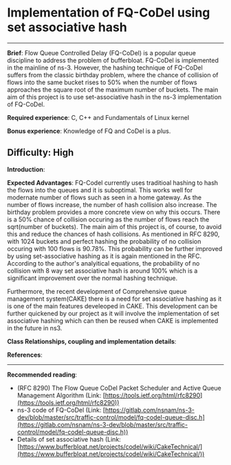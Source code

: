 # Implementation of FQ-CoDel using set associative hash
---
**Brief**: Flow Queue Controlled Delay (FQ-CoDel) is a popular queue discipline to address the
problem of bufferbloat. FQ-CoDel is implemented in the mainline of ns-3. However, the
hashing technique of FQ-CoDel suffers from the classic birthday problem, where the chance
of collision of flows into the same bucket rises to 50% when the number of flows approaches
the square root of the maximum number of buckets. The main aim of this project is to use
set-associative hash in the ns-3 implementation of FQ-CoDel.

**Required experience**: C, C++ and Fundamentals of Linux kernel

**Bonus experience**: Knowledge of FQ and CoDel is a plus.

**Difficulty**: High
---
**Introduction**:

**Expected Advantages**: FQ-Codel currently uses traditioal hashing to hash the flows into the queues and it is suboptimal. This works well for modernate number of flows such as seen in a home gateway. As the number of flows increase, the number of hash collision also increase. The birthday problem provides a more concrete view on why this occurs. There is a 50% chance of collision occuring as the number of flows reach the sqrt(number of buckets). The main aim of this project is, of course, to avoid this and reduce the chances of hash collisions. As mentioned in RFC 8290, with 1024 buckets and perfect hashing the probability of no collision occuring with 100 flows is 90.78%. This probability can be further improved by using set-associative hashing as it is again mentioned in the RFC. According to the author's analyitical equations, the probability of no collision with 8 way set associative hash is around 100% which is a significant improvement over the normal hashing technique. 

Furthermore, the recent development of Comprehensive queue management system(CAKE) there is a need for set associative hashing as it is one of the main features develeoped in CAKE. This development can be further quickened by our project as it will involve the implementation of set associative hashing which can then be reused when CAKE is implemented in the future in ns3.  

**Class Relationships, coupling and implementation details**: 

**References**: 

---
**Recommended reading**:
* (RFC 8290) The Flow Queue CoDel Packet Scheduler and Active Queue Management Algorithm (Link: [https://tools.ietf.org/html/rfc8290](https://tools.ietf.org/html/rfc8290))
* ns-3 code of FQ-CoDel (Link: [https://gitlab.com/nsnam/ns-3-dev/blob/master/src/traffic-control/model/fq-codel-queue-disc.h](https://gitlab.com/nsnam/ns-3-dev/blob/master/src/traffic-control/model/fq-codel-queue-disc.h))
* Details of set associative hash (Link: [https://www.bufferbloat.net/projects/codel/wiki/CakeTechnical/](https://www.bufferbloat.net/projects/codel/wiki/CakeTechnical/))
